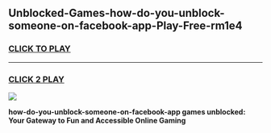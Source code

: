 
## Unblocked-Games-how-do-you-unblock-someone-on-facebook-app-Play-Free-rm1e4
<h3>
<a href="https://premium76.site?title=how-do-you-unblock-someone-on-facebook-app&ref=18A1">CLICK TO PLAY</a></h3>
<hr>

<h3>
<a href="https://premium76.site?title=how-do-you-unblock-someone-on-facebook-app&ref=18A1">CLICK 2 PLAY</a>
  
</h3>

<a href="https://premium76.site?title=how-do-you-unblock-someone-on-facebook-app&ref=18A1"><img src="https://clearcache.store/games.png"></a>


**how-do-you-unblock-someone-on-facebook-app games unblocked: Your Gateway to Fun and Accessible Online Gaming**
